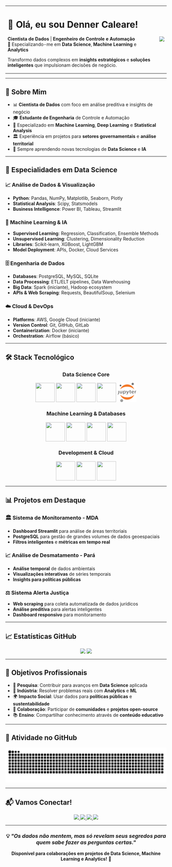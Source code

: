 <table>
<tr>
<td>
  
# 👋 Olá, eu sou Denner Caleare!
**Cientista de Dados** | **Engenheiro de Controle e Automação**  
🎯 Especializando-me em **Data Science**, **Machine Learning** e **Analytics**  

Transformo dados complexos em **insights estratégicos** e **soluções inteligentes** que impulsionam decisões de negócio.

</td>
<td>
<img src="https://media.giphy.com/media/qgQUggAC3Pfv687qPC/giphy.gif" width="280"/>
</td>
</tr>
</table>

---

## 🚀 Sobre Mim
- 📊 **Cientista de Dados** com foco em análise preditiva e insights de negócio
- 🎓 **Estudante de Engenharia** de Controle e Automação 
- 🧠 Especializado em **Machine Learning**, **Deep Learning** e **Statistical Analysis**
- 🏛️ Experiência em projetos para **setores governamentais** e **análise territorial**
- 🌱 Sempre aprendendo novas tecnologias de **Data Science** e **IA**

---

## 🎯 Especialidades em Data Science

### 📈 **Análise de Dados & Visualização**
- **Python**: Pandas, NumPy, Matplotlib, Seaborn, Plotly
- **Statistical Analysis**: Scipy, Statsmodels
- **Business Intelligence**: Power BI, Tableau, Streamlit

### 🤖 **Machine Learning & IA**
- **Supervised Learning**: Regression, Classification, Ensemble Methods
- **Unsupervised Learning**: Clustering, Dimensionality Reduction
- **Libraries**: Scikit-learn, XGBoost, LightGBM
- **Model Deployment**: APIs, Docker, Cloud Services

### 🗄️ **Engenharia de Dados**
- **Databases**: PostgreSQL, MySQL, SQLite
- **Data Processing**: ETL/ELT pipelines, Data Warehousing
- **Big Data**: Spark (iniciante), Hadoop ecosystem
- **APIs & Web Scraping**: Requests, BeautifulSoup, Selenium

### ☁️ **Cloud & DevOps**
- **Platforms**: AWS, Google Cloud (iniciante)
- **Version Control**: Git, GitHub, GitLab
- **Containerization**: Docker (iniciante)
- **Orchestration**: Airflow (básico)

---

## 🛠 Stack Tecnológico

<div align="center">

### **Data Science Core**
<img src="https://cdn.jsdelivr.net/gh/devicons/devicon@latest/icons/python/python-original.svg" width="60" height="60"/>
<img src="https://cdn.jsdelivr.net/gh/devicons/devicon@latest/icons/pandas/pandas-original.svg" width="60" height="60"/>
<img src="https://cdn.jsdelivr.net/gh/devicons/devicon@latest/icons/numpy/numpy-original.svg" width="60" height="60"/>
<img src="https://cdn.jsdelivr.net/gh/devicons/devicon@latest/icons/matplotlib/matplotlib-original.svg" width="60" height="60"/>
<img src="https://raw.githubusercontent.com/devicons/devicon/master/icons/jupyter/jupyter-original-wordmark.svg" width="60" height="60"/>

### **Machine Learning & Databases**
<img src="https://upload.wikimedia.org/wikipedia/commons/0/05/Scikit_learn_logo_small.svg" width="60" height="60"/>
<img src="https://cdn.jsdelivr.net/gh/devicons/devicon@latest/icons/tensorflow/tensorflow-original.svg" width="60" height="60"/>
<img src="https://cdn.jsdelivr.net/gh/devicons/devicon@latest/icons/postgresql/postgresql-original.svg" width="60" height="60"/>
<img src="https://cdn.jsdelivr.net/gh/devicons/devicon@latest/icons/mysql/mysql-original.svg" width="60" height="60"/>

### **Development & Cloud**
<img src="https://cdn.jsdelivr.net/gh/devicons/devicon@latest/icons/git/git-original.svg" width="60" height="60"/>
<img src="https://cdn.jsdelivr.net/gh/devicons/devicon@latest/icons/docker/docker-original.svg" width="60" height="60"/>
<img src="https://cdn.jsdelivr.net/gh/devicons/devicon@latest/icons/amazonwebservices/amazonwebservices-original-wordmark.svg" width="60" height="60"/>

</div>

---

## 📊 Projetos em Destaque

### 🏛️ **Sistema de Monitoramento - MDA**
- **Dashboard Streamlit** para análise de áreas territoriais
- **PostgreSQL** para gestão de grandes volumes de dados geoespaciais
- **Filtros inteligentes** e **métricas em tempo real**

### 📈 **Análise de Desmatamento - Pará**
- **Análise temporal** de dados ambientais
- **Visualizações interativas** de séries temporais
- **Insights para políticas públicas**

### ⚖️ **Sistema Alerta Justiça**
- **Web scraping** para coleta automatizada de dados jurídicos
- **Análise preditiva** para alertas inteligentes
- **Dashboard responsivo** para monitoramento

---

## 📈 Estatísticas GitHub

<div align="center">
<img height="180em" src="https://github-readme-stats.vercel.app/api?username=dennercaleare1&show_icons=true&theme=radical&include_all_commits=true&count_private=true"/>
<img height="180em" src="https://github-readme-stats.vercel.app/api/top-langs/?username=dennercaleare1&layout=compact&langs_count=8&theme=radical"/>
</div>

---

## 🎯 Objetivos Profissionais

- 🔬 **Pesquisa**: Contribuir para avanços em **Data Science** aplicada
- 🏢 **Indústria**: Resolver problemas reais com **Analytics** e **ML**
- 🌍 **Impacto Social**: Usar dados para **políticas públicas** e **sustentabilidade**
- 🤝 **Colaboração**: Participar de **comunidades** e **projetos open-source**
- 📚 **Ensino**: Compartilhar conhecimento através de **conteúdo educativo**

---

## 🐍 Atividade no GitHub

<picture>
  <source media="(prefers-color-scheme: dark)" srcset="https://raw.githubusercontent.com/dennercaleare1/dennercaleare1/output/github-contribution-grid-snake-dark.svg">
  <source media="(prefers-color-scheme: light)" srcset="https://raw.githubusercontent.com/dennercaleare1/dennercaleare1/output/github-contribution-grid-snake.svg">
  <img alt="Snake animation" src="https://raw.githubusercontent.com/dennercaleare1/dennercaleare1/output/github-contribution-grid-snake.svg">
</picture>

---

## 📬 Vamos Conectar!

<div align="center">

<a href="https://linkedin.com/in/dennercaleare" target="_blank">
  <img src="https://img.shields.io/badge/-LinkedIn-0077B5?style=for-the-badge&logo=linkedin&logoColor=white"/>
</a>
<a href="mailto:denner.pf17@gmail.com" target="_blank">
  <img src="https://img.shields.io/badge/-Gmail-D14836?style=for-the-badge&logo=gmail&logoColor=white"/>
</a>
<a href="https://instagram.com/dennercaleare" target="_blank">
  <img src="https://img.shields.io/badge/-Instagram-E4405F?style=for-the-badge&logo=instagram&logoColor=white"/>
</a>
<a href="https://github.com/dennercaleare1" target="_blank">
  <img src="https://img.shields.io/badge/-Portfolio-000000?style=for-the-badge&logo=github&logoColor=white"/>
</a>

</div>

---

<div align="center">

### 💡 *"Os dados não mentem, mas só revelam seus segredos para quem sabe fazer as perguntas certas."*

**Disponível para colaborações em projetos de Data Science, Machine Learning e Analytics!** 🚀

</div>
